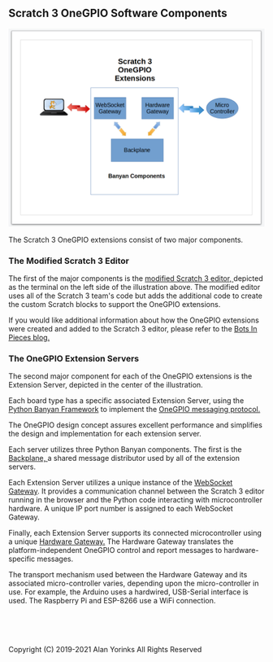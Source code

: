 ## Scratch 3 OneGPIO Software Components

<img src="../images/s3onegpio.png">

The Scratch 3 OneGPIO extensions consist of two major components. 

### The Modified Scratch 3 Editor

The first of the major components is the
[modified Scratch 3 editor, ](https://github.com/MrYsLab/s3onegpio) depicted as the terminal 
on the left side of the illustration above. The modified editor uses all of the Scratch 3 team's code but adds the 
additional code to create the custom Scratch blocks to support the OneGPIO extensions.


If you would like additional information about how the OneGPIO
extensions were created and added to the Scratch 3 editor, please refer
to the
[Bots In Pieces blog.](https://mryslab.github.io/bots-in-pieces/scratch3/gpio/2019/09/15/scratch3-1.html)

### The OneGPIO Extension Servers 
 
 The second major component for each of the OneGPIO extensions is the
 Extension Server, depicted in the center of the illustration.
 
 Each board type has a specific associated Extension Server, using the
 [Python Banyan Framework](https://mryslab.github.io/python_banyan/#users_guide/#_top) to implement
 the 
 [OneGPIO messaging protocol.](https://mryslab.github.io/python_banyan/#gpio_intro/)
 
 The OneGPIO design concept assures excellent performance and simplifies the 
 design and implementation for each extension server.
 
 Each server utilizes three Python Banyan components. The first is the
 [Backplane, ](https://mryslab.github.io/python_banyan/#examples_intro/#the-banyan-backplane)
 a shared message distributor used by all of the extension servers. 
 
 Each
 Extension Server utilizes a unique instance of the
 [WebSocket Gateway](https://mryslab.github.io/python_banyan/#additional_gateways/#websocket-gateway).
 It provides a communication channel between the Scratch 3 editor running in the browser
 and the Python code interacting
  with microcontroller hardware. A
 unique IP port number is assigned to each WebSocket Gateway.
 
 Finally, each Extension Server supports its connected microcontroller using a unique
 [Hardware Gateway.](https://mryslab.github.io/python_banyan/#banyan_gateways/#introduction-to-onegpio-gateways)
 The Hardware Gateway translates the platform-independent OneGPIO control and report
 messages to hardware-specific messages.
 
 The transport mechanism used between the Hardware Gateway and its
 associated micro-controller varies, depending upon the micro-controller
 in use. For example, the Arduino uses a hardwired, USB-Serial interface
 is used. The Raspberry Pi and ESP-8266 use a WiFi connection.

<br>
<br>
<br>


Copyright (C) 2019-2021 Alan Yorinks All Rights Reserved
